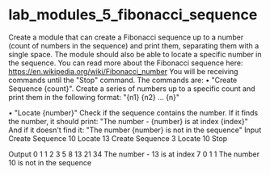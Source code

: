 # lab_modules_5_fibonacci_sequence
Create a module that can create a Fibonacci sequence up to a number (count of numbers in the sequence) and print them, separating them with a single space. The module should also be able to locate a specific number in the sequence. You can read more about the Fibonacci sequence here: https://en.wikipedia.org/wiki/Fibonacci_number
You will be receiving commands until the "Stop" command. The commands are:
•	"Create Sequence {count}". Create a series of numbers up to a specific count and print them in the following format:
           "{n1} {n2} … {n}"

•	"Locate {number}"
Check if the sequence contains the number. If it finds the number, it should print:
"The number - {number} is at index {index}"
And if it doesn't find it:
"The number {number} is not in the sequence"
Input
Create Sequence 10
Locate 13
Create Sequence 3
Locate 10
Stop


Output
0 1 1 2 3 5 8 13 21 34
The number - 13 is at index 7
0 1 1
The number 10 is not in the sequence

